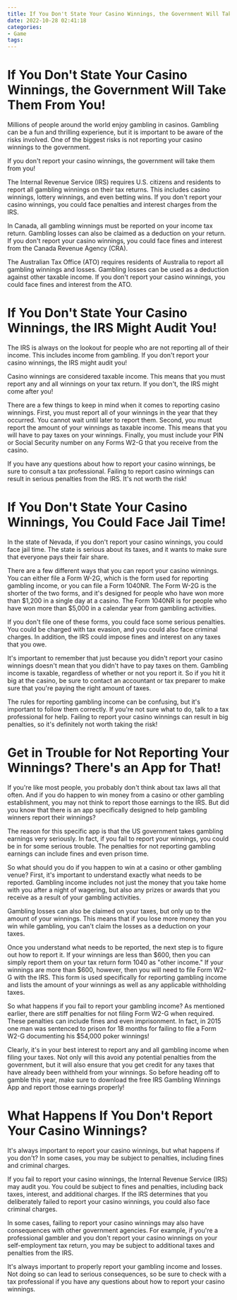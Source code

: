 ```yaml
---
title: If You Don't State Your Casino Winnings, the Government Will Take Them From You!
date: 2022-10-28 02:41:18
categories:
- Game
tags:
---
```



#  If You Don't State Your Casino Winnings, the Government Will Take Them From You!

Millions of people around the world enjoy gambling in casinos. Gambling can be a fun and thrilling experience, but it is important to be aware of the risks involved. One of the biggest risks is not reporting your casino winnings to the government.

If you don't report your casino winnings, the government will take them from you!

The Internal Revenue Service (IRS) requires U.S. citizens and residents to report all gambling winnings on their tax returns. This includes casino winnings, lottery winnings, and even betting wins. If you don't report your casino winnings, you could face penalties and interest charges from the IRS.

In Canada, all gambling winnings must be reported on your income tax return. Gambling losses can also be claimed as a deduction on your return. If you don't report your casino winnings, you could face fines and interest from the Canada Revenue Agency (CRA).

The Australian Tax Office (ATO) requires residents of Australia to report all gambling winnings and losses. Gambling losses can be used as a deduction against other taxable income. If you don't report your casino winnings, you could face fines and interest from the ATO.

#  If You Don't State Your Casino Winnings, the IRS Might Audit You!

The IRS is always on the lookout for people who are not reporting all of their income. This includes income from gambling. If you don't report your casino winnings, the IRS might audit you!

Casino winnings are considered taxable income. This means that you must report any and all winnings on your tax return. If you don't, the IRS might come after you!

There are a few things to keep in mind when it comes to reporting casino winnings. First, you must report all of your winnings in the year that they occurred. You cannot wait until later to report them. Second, you must report the amount of your winnings as taxable income. This means that you will have to pay taxes on your winnings. Finally, you must include your PIN or Social Security number on any Forms W2-G that you receive from the casino.

If you have any questions about how to report your casino winnings, be sure to consult a tax professional. Failing to report casino winnings can result in serious penalties from the IRS. It's not worth the risk!

#  If You Don't State Your Casino Winnings, You Could Face Jail Time!

In the state of Nevada, if you don't report your casino winnings, you could face jail time. The state is serious about its taxes, and it wants to make sure that everyone pays their fair share.

There are a few different ways that you can report your casino winnings. You can either file a Form W-2G, which is the form used for reporting gambling income, or you can file a Form 1040NR. The Form W-2G is the shorter of the two forms, and it's designed for people who have won more than $1,200 in a single day at a casino. The Form 1040NR is for people who have won more than $5,000 in a calendar year from gambling activities.

If you don't file one of these forms, you could face some serious penalties. You could be charged with tax evasion, and you could also face criminal charges. In addition, the IRS could impose fines and interest on any taxes that you owe.

It's important to remember that just because you didn't report your casino winnings doesn't mean that you didn't have to pay taxes on them. Gambling income is taxable, regardless of whether or not you report it. So if you hit it big at the casino, be sure to contact an accountant or tax preparer to make sure that you're paying the right amount of taxes.

The rules for reporting gambling income can be confusing, but it's important to follow them correctly. If you're not sure what to do, talk to a tax professional for help. Failing to report your casino winnings can result in big penalties, so it's definitely not worth taking the risk!

#  Get in Trouble for Not Reporting Your Winnings? There's an App for That!

If you're like most people, you probably don't think about tax laws all that often. And if you do happen to win money from a casino or other gambling establishment, you may not think to report those earnings to the IRS. But did you know that there is an app specifically designed to help gambling winners report their winnings?

The reason for this specific app is that the US government takes gambling earnings very seriously. In fact, if you fail to report your winnings, you could be in for some serious trouble. The penalties for not reporting gambling earnings can include fines and even prison time.

So what should you do if you happen to win at a casino or other gambling venue? First, it's important to understand exactly what needs to be reported. Gambling income includes not just the money that you take home with you after a night of wagering, but also any prizes or awards that you receive as a result of your gambling activities.

Gambling losses can also be claimed on your taxes, but only up to the amount of your winnings. This means that if you lose more money than you win while gambling, you can't claim the losses as a deduction on your taxes.

Once you understand what needs to be reported, the next step is to figure out how to report it. If your winnings are less than $600, then you can simply report them on your tax return form 1040 as "other income." If your winnings are more than $600, however, then you will need to file Form W2-G with the IRS. This form is used specifically for reporting gambling income and lists the amount of your winnings as well as any applicable withholding taxes.

So what happens if you fail to report your gambling income? As mentioned earlier, there are stiff penalties for not filing Form W2-G when required. These penalties can include fines and even imprisonment. In fact, in 2015 one man was sentenced to prison for 18 months for failing to file a Form W2-G documenting his $54,000 poker winnings!

Clearly, it's in your best interest to report any and all gambling income when filing your taxes. Not only will this avoid any potential penalties from the government, but it will also ensure that you get credit for any taxes that have already been withheld from your winnings. So before heading off to gamble this year, make sure to download the free IRS Gambling Winnings App and report those earnings properly!

#  What Happens If You Don't Report Your Casino Winnings?

It's always important to report your casino winnings, but what happens if you don't? In some cases, you may be subject to penalties, including fines and criminal charges.

If you fail to report your casino winnings, the Internal Revenue Service (IRS) may audit you. You could be subject to fines and penalties, including back taxes, interest, and additional charges. If the IRS determines that you deliberately failed to report your casino winnings, you could also face criminal charges.

In some cases, failing to report your casino winnings may also have consequences with other government agencies. For example, if you're a professional gambler and you don't report your casino winnings on your self-employment tax return, you may be subject to additional taxes and penalties from the IRS.

It's always important to properly report your gambling income and losses. Not doing so can lead to serious consequences, so be sure to check with a tax professional if you have any questions about how to report your casino winnings.